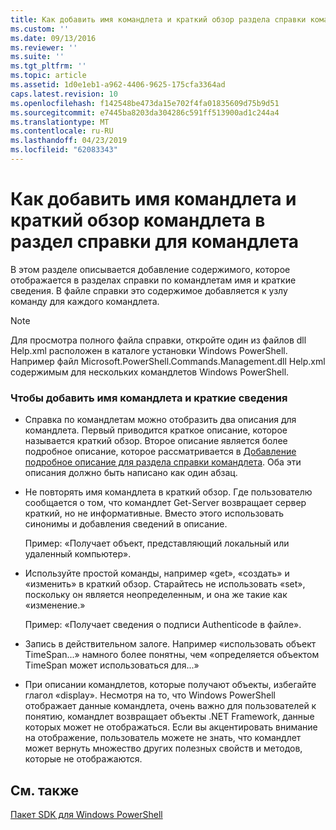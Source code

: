 ```yaml
---
title: Как добавить имя командлета и краткий обзор раздела справки командлета | Документация Майкрософт
ms.custom: ''
ms.date: 09/13/2016
ms.reviewer: ''
ms.suite: ''
ms.tgt_pltfrm: ''
ms.topic: article
ms.assetid: 1d0e1eb1-a962-4406-9625-175cfa3364ad
caps.latest.revision: 10
ms.openlocfilehash: f142548be473da15e702f4fa01835609d75b9d51
ms.sourcegitcommit: e7445ba8203da304286c591ff513900ad1c244a4
ms.translationtype: MT
ms.contentlocale: ru-RU
ms.lasthandoff: 04/23/2019
ms.locfileid: "62083343"
---
```

# <a name="how-to-add-the-cmdlet-name-and-synopsis-to-a-cmdlet-help-topic"></a>Как добавить имя командлета и краткий обзор командлета в раздел справки для командлета

В этом разделе описывается добавление содержимого, которое отображается в разделах справки по командлетам имя и краткие сведения. В файле справки это содержимое добавляется к узлу команду для каждого командлета.

> [!NOTE]
> Для просмотра полного файла справки, откройте один из файлов dll Help.xml расположен в каталоге установки Windows PowerShell. Например файл Microsoft.PowerShell.Commands.Management.dll Help.xml содержимым для нескольких командлетов Windows PowerShell.

### <a name="to-add-the-cmdlet-name-and-a-synopsis"></a>Чтобы добавить имя командлета и краткие сведения

- Справка по командлетам можно отобразить два описания для командлета. Первый приводится краткое описание, которое называется краткий обзор. Второе описание является более подробное описание, которое рассматривается в [Добавление подробное описание для раздела справки командлета](./how-to-add-a-cmdlet-description.md). Оба эти описания должно быть написано как один абзац.

- Не повторять имя командлета в краткий обзор. Где пользователю сообщается о том, что командлет Get-Server возвращает сервер краткий, но не информативные. Вместо этого использовать синонимы и добавления сведений в описание.

  Пример: «Получает объект, представляющий локальный или удаленный компьютер».

- Используйте простой команды, например «get», «создать» и «изменить» в краткий обзор. Старайтесь не использовать «set», поскольку он является неопределенным, и она же такие как «изменение.»

  Пример: «Получает сведения о подписи Authenticode в файле».

- Запись в действительном залоге. Например «использовать объект TimeSpan...» намного более понятны, чем «определяется объектом TimeSpan может использоваться для...»

- При описании командлетов, которые получают объекты, избегайте глагол «display». Несмотря на то, что Windows PowerShell отображает данные командлета, очень важно для пользователей к понятию, командлет возвращает объекты .NET Framework, данные которых может не отображаться. Если вы акцентировать внимание на отображение, пользователь можете не знать, что командлет может вернуть множество других полезных свойств и методов, которые не отображаются.

## <a name="see-also"></a>См. также

 [Пакет SDK для Windows PowerShell](../windows-powershell-reference.md)